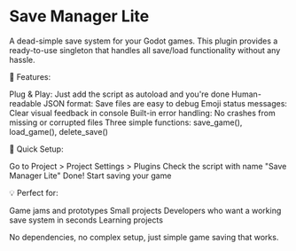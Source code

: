 # Save Manager Lite

A dead-simple save system for your Godot games. This plugin provides a ready-to-use singleton that handles all save/load functionality without any hassle.

🎯 Features:

Plug & Play: Just add the script as autoload and you're done
Human-readable JSON format: Save files are easy to debug
Emoji status messages: Clear visual feedback in console
Built-in error handling: No crashes from missing or corrupted files
Three simple functions: save_game(), load_game(), delete_save()

🚀 Quick Setup:

Go to Project > Project Settings > Plugins
Check the script with name "Save Manager Lite"
Done! Start saving your game

💡 Perfect for:

Game jams and prototypes
Small projects
Developers who want a working save system in seconds
Learning projects

No dependencies, no complex setup, just simple game saving that works.